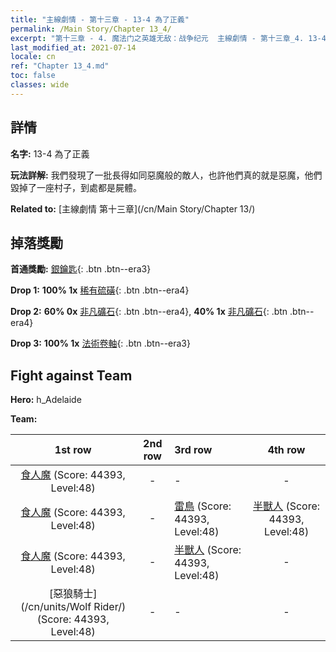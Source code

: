 ```yaml
---
title: "主線劇情 - 第十三章 - 13-4 為了正義"
permalink: /Main Story/Chapter 13_4/
excerpt: "第十三章 - 4. 魔法门之英雄无敌：战争纪元  主線劇情 - 第十三章_4. 13-4 為了正義"
last_modified_at: 2021-07-14
locale: cn
ref: "Chapter 13_4.md"
toc: false
classes: wide
---
```


## 詳情

 **名字:** 13-4 為了正義

 **玩法詳解:** 我們發現了一批長得如同惡魔般的敵人，也許他們真的就是惡魔，他們毀掉了一座村子，到處都是屍體。

 **Related to:** [主線劇情 第十三章](/cn/Main Story/Chapter 13/)

## 掉落獎勵

 **首通獎勵:** [銀鑰匙](/cn/Items/con_693/){: .btn .btn--era3}

 **Drop 1:** **100% 1x** [稀有硫磺](/cn/Items/mat_43/){: .btn .btn--era4}

 **Drop 2:** **60% 0x** [非凡礦石](/cn/Items/mat_33/){: .btn .btn--era4}, **40% 1x** [非凡礦石](/cn/Items/mat_33/){: .btn .btn--era4}

 **Drop 3:** **100% 1x** [法術卷軸](/cn/Items/con_694/){: .btn .btn--era3}


## Fight against Team
 **Hero:** h_Adelaide

 **Team:**


  | 1st row | 2nd row | 3rd row | 4th row |
  |:----:|:----:|:----|:----:|
  | [食人魔](/cn/units/Ogre/) (Score: 44393, Level:48)  | - | - | - |
  | [食人魔](/cn/units/Ogre/) (Score: 44393, Level:48)  | - | [雷鳥](/cn/units/Roc/) (Score: 44393, Level:48)  | [半獸人](/cn/units/Orc/) (Score: 44393, Level:48)  |
  | [食人魔](/cn/units/Ogre/) (Score: 44393, Level:48)  | - | [半獸人](/cn/units/Orc/) (Score: 44393, Level:48)  | - |
  | [惡狼騎士](/cn/units/Wolf Rider/) (Score: 44393, Level:48)  | - | - | - |


